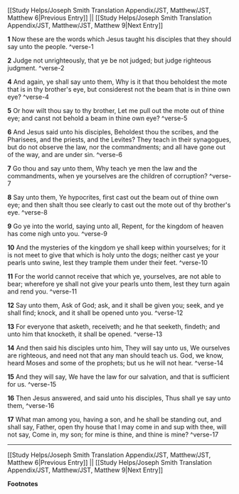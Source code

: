 [[Study Helps/Joseph Smith Translation Appendix/JST, Matthew/JST, Matthew 6|Previous Entry]]  ||  [[Study Helps/Joseph Smith Translation Appendix/JST, Matthew/JST, Matthew 9|Next Entry]]

**1**  Now these are the words which Jesus taught his disciples that they should say unto the people. ^verse-1

**2**  Judge not unrighteously, that ye be not judged; but judge righteous judgment. ^verse-2

**4**  And again, ye shall say unto them, Why is it that thou beholdest the mote that is in thy brother's eye, but considerest not the beam that is in thine own eye? ^verse-4

**5**  Or how wilt thou say to thy brother, Let me pull out the mote out of thine eye; and canst not behold a beam in thine own eye? ^verse-5

**6**  And Jesus said unto his disciples, Beholdest thou the scribes, and the Pharisees, and the priests, and the Levites? They teach in their synagogues, but do not observe the law, nor the commandments; and all have gone out of the way, and are under sin. ^verse-6

**7**  Go thou and say unto them, Why teach ye men the law and the commandments, when ye yourselves are the children of corruption? ^verse-7

**8**  Say unto them, Ye hypocrites, first cast out the beam out of thine own eye; and then shalt thou see clearly to cast out the mote out of thy brother's eye. ^verse-8

**9**  Go ye into the world, saying unto all, Repent, for the kingdom of heaven has come nigh unto you. ^verse-9

**10**  And the mysteries of the kingdom ye shall keep within yourselves; for it is not meet to give that which is holy unto the dogs; neither cast ye your pearls unto swine, lest they trample them under their feet. ^verse-10

**11**  For the world cannot receive that which ye, yourselves, are not able to bear; wherefore ye shall not give your pearls unto them, lest they turn again and rend you. ^verse-11

**12**  Say unto them, Ask of God; ask, and it shall be given you; seek, and ye shall find; knock, and it shall be opened unto you. ^verse-12

**13**  For everyone that asketh, receiveth; and he that seeketh, findeth; and unto him that knocketh, it shall be opened. ^verse-13

**14**  And then said his disciples unto him, They will say unto us, We ourselves are righteous, and need not that any man should teach us. God, we know, heard Moses and some of the prophets; but us he will not hear. ^verse-14

**15**  And they will say, We have the law for our salvation, and that is sufficient for us. ^verse-15

**16**  Then Jesus answered, and said unto his disciples, Thus shall ye say unto them, ^verse-16

**17**  What man among you, having a son, and he shall be standing out, and shall say, Father, open thy house that I may come in and sup with thee, will not say, Come in, my son; for mine is thine, and thine is mine? ^verse-17


---
[[Study Helps/Joseph Smith Translation Appendix/JST, Matthew/JST, Matthew 6|Previous Entry]]  ||  [[Study Helps/Joseph Smith Translation Appendix/JST, Matthew/JST, Matthew 9|Next Entry]]


**Footnotes**

